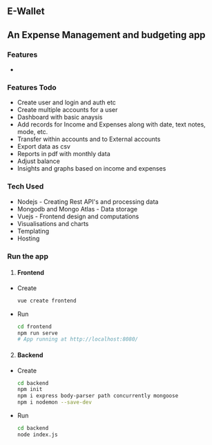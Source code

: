 ## E-Wallet

## An Expense Management and budgeting app

### Features
* 

### Features Todo
* Create user and login and auth etc
* Create multiple accounts for a user
* Dashboard with basic anaysis
* Add records for Income and Expenses along with date, text notes, mode, etc.
* Transfer within accounts and to External accounts
* Export data as csv
* Reports in pdf with monthly data
* Adjust balance
* Insights and graphs based on income and expenses

### Tech Used
* Nodejs - Creating Rest API's and processing data
* Mongodb and Mongo Atlas - Data storage
* Vuejs - Frontend design and computations
* Visualisations and charts
* Templating
* Hosting

### Run the app
1. #### Frontend
* Create
  ```bash
  vue create frontend
  ```

* Run
  ```bash
  cd frontend
  npm run serve
  # App running at http://localhost:8080/
  ```

2. #### Backend
* Create
  ```bash
  cd backend
  npm init
  npm i express body-parser path concurrently mongoose
  npm i nodemon --save-dev
  ```


* Run
  ```bash
  cd backend
  node index.js
  ```
    